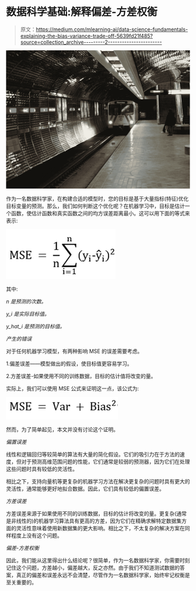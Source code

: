 # 数据科学基础:解释偏差-方差权衡

> 原文：<https://medium.com/mlearning-ai/data-science-fundamentals-explaining-the-bias-variance-trade-off-5639fd21f485?source=collection_archive---------2----------------------->

![](img/8feebcc7107ef0dd561e9eaa2332960c.png)

作为一名数据科学家，在构建合适的模型时，您的目标是基于大量指标(特征)优化目标变量的预测。那么，我们如何判断这个优化呢？在机器学习中，目标是估计一个函数，使估计函数和真实函数之间的均方误差距离最小。这可以用下面的等式来表示:

![](img/ba986c6c2bcdb6717e71add1cbef9c7e.png)

其中:

*n 是预测的次数。*

*y_i 是实际目标值。*

*y_hat_i 是预测的目标值。*

*产生的错误*

对于任何机器学习模型，有两种影响 MSE 的误差需要考虑。

1.偏差误差——模型做出的假设，使目标值更容易学习。

2.方差误差-如果使用不同的训练数据，目标的估计值将改变的量。

实际上，我们可以使用 MSE 公式来证明这一点，该公式为:

![](img/23b3a8b76c901960a03eb4205bb45778.png)

然而，为了简单起见，本文并没有讨论这个证明。

*偏置误差*

线性和逻辑回归等较简单的算法有大量的简化假设。它们的吸引力在于方法的速度，但对于预测高维范围问题的性能，它们通常是较弱的预测器，因为它们在处理这些问题时具有较低的灵活性。

相比之下，支持向量机等更复杂的机器学习方法在解决更复杂的问题时具有更大的灵活性，通常能够更好地拟合数据。因此，它们具有较低的偏置误差。

*方差误差*

方差误差来源于如果使用不同的训练数据，目标的估计将改变的量。更复杂(通常是非线性的)的机器学习算法具有更高的方差，因为它们在精确求解特定数据集方面的灵活性意味着使用新数据集的更大影响。相比之下，不太复杂的解决方案在同样程度上没有这个问题。

*偏差-方差权衡*

因此，我们能从这里得出什么结论呢？很简单，作为一名数据科学家，你需要时刻记住这个问题，方差越小，偏差越大，反之亦然。由于我们不知道测试数据的答案，真正的偏差和误差永远不会清楚，尽管作为一名数据科学家，始终牢记权衡是至关重要的。